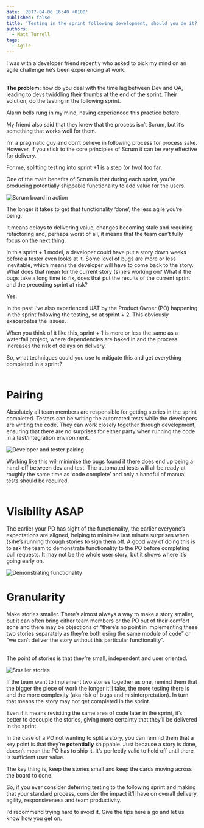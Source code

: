 ```yaml
---
date: '2017-04-06 16:40 +0100'
published: false
title: 'Testing in the sprint following development, should you do it?'
authors:
  - Matt Turrell
tags:
  - Agile
---
```

I was with a developer friend recently who asked to pick my mind on an agile challenge he’s been experiencing at work.<br/>
<br/>

<b>The problem:</b> how do you deal with the time lag between Dev and QA, leading to devs twiddling their thumbs at the end of the sprint. Their solution, do the testing in the following sprint.<br/>

Alarm bells rung in my mind, having experienced this practice before.<br/>

My friend also said that they knew that the process isn’t Scrum, but it’s something that works well for them.<br/>

I’m a pragmatic guy and don’t believe in following process for process sake. However, if you stick to the core principles of Scrum it can be very effective for delivery.<br/>

For me, splitting testing into sprint +1 is a step (or two) too far.<br/>

One of the main benefits of Scrum is that during each sprint, you’re producing potentially shippable functionality to add value for the users.<br/>

![Scrum board in action](http://i.imgur.com/RjCt9QL.png)

The longer it takes to get that functionality ‘done’, the less agile you’re being.<br/>

It means delays to delivering value, changes becoming stale and requiring refactoring and, perhaps worst of all, it means that the team can’t fully focus on the next thing.<br/>

In this sprint + 1 model, a developer could have put a story down weeks before a tester even looks at it. Some level of bugs are more or less inevitable, which means the developer will have to come back to the story. What does that mean for the current story (s)he’s working on? What if the bugs take a long time to fix, does that put the results of the current sprint and the preceding sprint at risk?<br/>

Yes.<br/>

In the past I’ve also experienced UAT by the Product Owner (PO) happening in the sprint following the testing, so at sprint + 2. This obviously exacerbates the issues.<br/>

When you think of it like this, sprint + 1 is more or less the same as a waterfall project, where dependencies are baked in and the process increases the risk of delays on delivery.<br/>

So, what techniques could you use to mitigate this and get everything completed in a sprint?<br/>
<br/>

# Pairing
Absolutely all team members are responsible for getting stories in the sprint completed. Testers can be writing the automated tests while the developers are writing the code. They can work closely together through development, ensuring that there are no surprises for either party when running the code in a test/integration environment.<br/>

![Developer and tester pairing](http://i.imgur.com/m4zJPRI.png)

Working like this will minimise the bugs found if there does end up being a hand-off between dev and test. The automated tests will all be ready at roughly the same time as ‘code complete’ and only a handful of manual tests should be required.<br/>
<br/>

# Visibility ASAP
The earlier your PO has sight of the functionality, the earlier everyone’s expectations are aligned, helping to minimise last minute surprises when (s)he’s running through stories to sign them off. A good way of doing this is to ask the team to demonstrate functionality to the PO before completing pull requests. It may not be the whole user story, but it shows where it’s going early on.<br/>

![Demonstrating functionality](http://i.imgur.com/ih8F7T2.png)
<br/>

# Granularity
Make stories smaller. There’s almost always a way to make a story smaller, but it can often bring either team members or the PO out of their comfort zone and there may be objections of “there’s no point in implementing these two stories separately as they’re both using the same module of code” or “we can’t deliver the story without this particular functionality”.<br/>
<br/>

The point of stories is that they’re small, independent and user oriented.<br/>

![Smaller stories](http://i.imgur.com/tVrarS5.png)

If the team want to implement two stories together as one, remind them that the bigger the piece of work the longer it’ll take, the more testing there is and the more complexity (aka risk of bugs and misinterpretation). In turn that means the story may not get completed in the sprint.<br/>

Even if it means revisiting the same area of code later in the sprint, it’s better to decouple the stories, giving more certainty that they’ll be delivered in the sprint.<br/>

In the case of a PO not wanting to split a story, you can remind them that a key point is that they’re <b>potentially</b> shippable. Just because a story is done, doesn’t mean the PO has to ship it. It’s perfectly valid to hold off until there is sufficient user value.<br/>

The key thing is, keep the stories small and keep the cards moving across the board to done.<br/>

So, if you ever consider deferring testing to the following sprint and making that your standard process, consider the impact it’ll have on overall delivery, agility, responsiveness and team productivity.<br/>

I’d recommend trying hard to avoid it. Give the tips here a go and let us know how you get on.